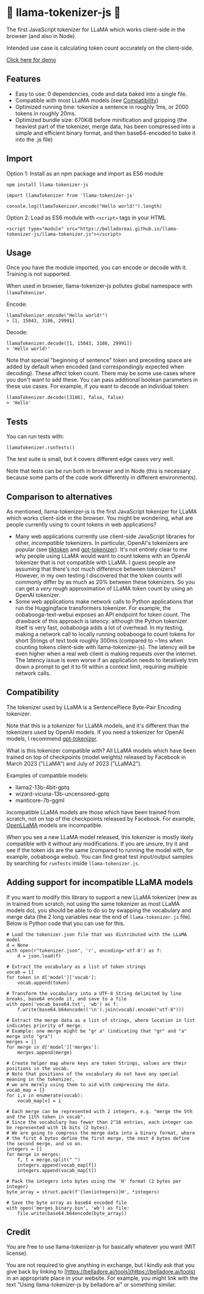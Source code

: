 # 🦙 llama-tokenizer-js 🦙

The first JavaScript tokenizer for LLaMA which works client-side in the browser (and also in Node).

Intended use case is calculating token count accurately on the client-side.

<a href="https://belladoreai.github.io/llama-tokenizer-js/example-demo/build/">Click here for demo</a>

## Features

- Easy to use: 0 dependencies, code and data baked into a single file.
- Compatible with most LLaMA models (see [Compatibility](#compatibility))
- Optimized running time: tokenize a sentence in roughly 1ms, or 2000 tokens in roughly 20ms.
- Optimized bundle size: 670KiB before minification and gzipping (the heaviest part of the tokenizer, merge data, has been compressed into a simple and efficient binary format, and then base64-encoded to bake it into the .js file)

## Import

Option 1: Install as an npm package and import as ES6 module

```
npm install llama-tokenizer-js
```

```
import llamaTokenizer from 'llama-tokenizer-js'

console.log(llamaTokenizer.encode("Hello world!").length)
```

Option 2: Load as ES6 module with `<script>` tags in your HTML

```
<script type="module" src="https://belladoreai.github.io/llama-tokenizer-js/llama-tokenizer.js"></script>
```

## Usage

Once you have the module imported, you can encode or decode with it. Training is not supported.

When used in browser, llama-tokenizer-js pollutes global namespace with `llamaTokenizer`.

Encode:

```
llamaTokenizer.encode("Hello world!")
> [1, 15043, 3186, 29991]
```

Decode:

```
llamaTokenizer.decode([1, 15043, 3186, 29991])
> 'Hello world!'
```

Note that special "beginning of sentence" token and preceding space are added by default when encoded (and correspondingly expected when decoding). These affect token count. There may be some use cases where you don't want to add these. You can pass additional boolean parameters in these use cases. For example, if you want to decode an individual token:

```
llamaTokenizer.decode([3186], false, false)
> 'Hello'
```

## Tests

You can run tests with:

```
llamaTokenizer.runTests()
```

The test suite is small, but it covers different edge cases very well.

Note that tests can be run both in browser and in Node (this is necessary because some parts of the code work differently in different environments).

## Comparison to alternatives

As mentioned, llama-tokenizer-js is the first JavaScript tokenizer for LLaMA which works client-side in the browser. You might be wondering, what are people currently using to count tokens in web applications?

- Many web applications currently use client-side JavaScript libraries for other, _incompatible_ tokenizers. In particular, OpenAI's tokenizers are popular (see [tiktoken](https://www.npmjs.com/package/@dqbd/tiktoken) and [gpt-tokenizer](https://www.npmjs.com/package/gpt-tokenizer)). It's not entirely clear to me why people using LLaMA would want to count tokens with an OpenAI tokenizer that is not compatible with LLaMA. I guess people are assuming that there's not much difference between tokenizers? However, in my own testing I discovered that the token counts will commonly differ by as much as 20% between these tokenizers. So you can get a _very rough_ approximation of LLaMA token count by using an OpenAI tokenizer.
- Some web applications make network calls to Python applications that run the Huggingface transformers tokenizer. For example, the oobabooga-text-webui exposes an API endpoint for token count. The drawback of this approach is latency: although the Python tokenizer itself is very fast, oobabooga adds a lot of overhead. In my testing, making a network call to locally running oobabooga to count tokens for short Strings of text took roughly 300ms (compared to ~1ms when counting tokens client-side with llama-tokenizer-js). The latency will be even higher when a real web client is making requests over the internet. The latency issue is even worse if an application needs to iteratively trim down a prompt to get it to fit within a context limit, requiring multiple network calls.

## Compatibility

The tokenizer used by LLaMA is a SentencePiece Byte-Pair Encoding tokenizer.

Note that this is a tokenizer for LLaMA models, and it's different than the tokenizers used by OpenAI models. If you need a tokenizer for OpenAI models, I recommend [gpt-tokenizer](https://www.npmjs.com/package/gpt-tokenizer).

What is this tokenizer compatible with? All LLaMA models which have been trained on top of checkpoints (model weights) released by Facebook in March 2023 ("LLaMA") and July of 2023 ("LLaMA2").

Examples of compatible models:
- llama2-13b-4bit-gptq
- wizard-vicuna-13b-uncensored-gptq
- manticore-7b-ggml

Incompatible LLaMA models are those which have been trained from scratch, not on top of the checkpoints released by Facebook. For example, [OpenLLaMA](https://github.com/openlm-research/open_llama) models are incompatible.

When you see a new LLaMA model released, this tokenizer is mostly likely compatible with it without any modifications. If you are unsure, try it and see if the token ids are the same (compared to running the model with, for example, oobabooga webui). You can find great test input/output samples by searching for `runTests` inside `llama-tokenizer.js`.

## Adding support for incompatible LLaMA models

If you want to modify this library to support a new LLaMA tokenizer (new as in trained from scratch, not using the same tokenizer as most LLaMA models do), you should be able to do so by swapping the vocabulary and merge data (the 2 long variables near the end of `llama-tokenizer.js` file). Below is Python code that you can use for this.

```
# Load the tokenizer.json file that was distributed with the LLaMA model
d = None
with open(r"tokenizer.json", 'r', encoding='utf-8') as f:
    d = json.load(f)
 
# Extract the vocabulary as a list of token strings
vocab = []
for token in d['model']['vocab']:
    vocab.append(token)
 
# Transform the vocabulary into a UTF-8 String delimited by line breaks, base64 encode it, and save to a file
with open('vocab_base64.txt', 'wb') as f:
    f.write(base64.b64encode(('\n').join(vocab).encode("utf-8")))
 
# Extract the merge data as a list of strings, where location in list indicates priority of merge.
# Example: one merge might be "gr a" (indicating that "gr" and "a" merge into "gra")
merges = []
for merge in d['model']['merges']:
    merges.append(merge)
 
# Create helper map where keys are token Strings, values are their positions in the vocab.
# Note that positions of the vocabulary do not have any special meaning in the tokenizer,
# we are merely using them to aid with compressing the data.
vocab_map = {}
for i,v in enumerate(vocab):
    vocab_map[v] = i
 
# Each merge can be represented with 2 integers, e.g. "merge the 5th and the 11th token in vocab".
# Since the vocabulary has fewer than 2^16 entries, each integer can be represented with 16 bits (2 bytes).
# We are going to compress the merge data into a binary format, where
# the first 4 bytes define the first merge, the next 4 bytes define the second merge, and so on.
integers = []
for merge in merges:
    f, t = merge.split(" ")
    integers.append(vocab_map[f])
    integers.append(vocab_map[t])
 
# Pack the integers into bytes using the 'H' format (2 bytes per integer)
byte_array = struct.pack(f'{len(integers)}H', *integers)
 
# Save the byte array as base64 encoded file
with open('merges_binary.bin', 'wb') as file:
    file.write(base64.b64encode(byte_array))
```

## Credit

You are free to use llama-tokenizer-js for basically whatever you want (MIT license).

You are not required to give anything in exchange, but I kindly ask that you give back by linking to [https://belladore.ai/tools](https://belladore.ai/tools) in an appropriate place in your website. For example, you might link with the text "Using llama-tokenizer-js by belladore.ai" or something similar.